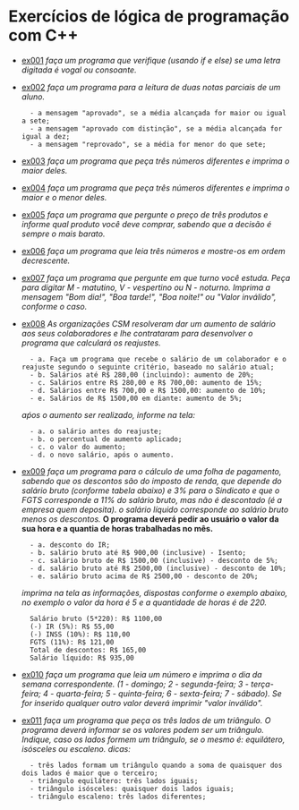 # Exercícios de lógica de programação com C++

- [ex001](https://github.com/ma-vick/exs-logica-cpp/blob/main/ex001.cpp)
    *faça um programa que verifique (usando if e else) se uma letra digitada é vogal ou consoante.*

- [ex002](https://github.com/ma-vick/exs-logica-cpp/blob/main/ex002.cpp)
    *faça um programa para a leitura de duas notas parciais de um aluno.*
    
        - a mensagem "aprovado", se a média alcançada for maior ou igual a sete;
        - a mensagem "aprovado com distinção", se a média alcançada for igual a dez;
        - a mensagem "reprovado", se a média for menor do que sete;

- [ex003](https://github.com/ma-vick/exs-logica-cpp/blob/main/ex003.cpp)
    *faça um programa que peça três números diferentes e imprima o maior deles.*

- [ex004](https://github.com/ma-vick/exs-logica-cpp/blob/main/ex004.cpp)
    *faça um programa que peça três números diferentes e imprima o maior e o menor deles.*

- [ex005](https://github.com/ma-vick/exs-logica-cpp/blob/main/ex005.cpp)
    *faça um programa que pergunte o preço de três produtos e informe qual produto você deve comprar, sabendo que a decisão é sempre o mais barato.*

- [ex006](https://github.com/ma-vick/exs-logica-cpp/blob/main/ex006.cpp)
    *faça um programa que leia três números e mostre-os em ordem decrescente.*

- [ex007](https://github.com/ma-vick/exs-logica-cpp/blob/main/ex007.cpp)
    *faça um programa que pergunte em que turno você estuda. Peça para digitar M - matutino, V - vespertino ou N - noturno. Imprima a mensagem "Bom dia!", "Boa tarde!", "Boa noite!" ou "Valor inválido", conforme o caso.*

- [ex008](https://github.com/ma-vick/exs-logica-cpp/blob/main/ex008.cpp)
    *As organizações CSM resolveram dar um aumento de salário aos seus colaboradores e lhe contrataram para desenvolver o programa que calculará os reajustes.*

        - a. Faça um programa que recebe o salário de um colaborador e o reajuste segundo o seguinte critério, baseado no salário atual;
        - b. Salários até R$ 280,00 (incluindo): aumento de 20%;
        - c. Salários entre R$ 280,00 e R$ 700,00: aumento de 15%;
        - d. Salários entre R$ 700,00 e R$ 1500,00: aumento de 10%;
        - e. Salários de R$ 1500,00 em diante: aumento de 5%;
    
    *aṕos o aumento ser realizado, informe na tela:*

        - a. o salário antes do reajuste;
        - b. o percentual de aumento aplicado;
        - c. o valor do aumento;
        - d. o novo salário, após o aumento.

- [ex009](https://github.com/ma-vick/exs-logica-cpp/blob/main/ex009.cpp)
    *faça um programa para o cálculo de uma folha de pagamento, sabendo que os descontos são do imposto de renda, que depende do salário bruto (conforme tabela abaixo) e 3% para o Sindicato e que o FGTS corresponde a 11% do salário bruto, mas não é descontado (é a empresa quem deposita).*
    *o salário líquido corresponde ao salário bruto menos os descontos.* 
    **O programa deverá pedir ao usuário o valor da sua hora e a quantia de horas trabalhadas no mês.**

        - a. desconto do IR;
        - b. salário bruto até R$ 900,00 (inclusive) - Isento;
        - c. salário bruto de R$ 1500,00 (inclusive) - desconto de 5%;
        - d. salário bruto até R$ 2500,00 (inclusive) - desconto de 10%;
        - e. salário bruto acima de R$ 2500,00 - desconto de 20%;

    *imprima na tela as informações, dispostas conforme o exemplo abaixo, no exemplo o valor da hora é 5 e a quantidade de horas é de 220.*

        Salário bruto (5*220): R$ 1100,00
        (-) IR (5%): R$ 55,00
        (-) INSS (10%): R$ 110,00
        FGTS (11%): R$ 121,00
        Total de descontos: R$ 165,00
        Salário líquido: R$ 935,00

- [ex010](https://github.com/ma-vick/exs-logica-cpp/blob/main/ex010.cpp)
    *faça um programa que leia um número e imprima o dia da semana correspondente. (1 - domingo; 2 - segunda-feira; 3 - terça-feira; 4 - quarta-feira; 5 - quinta-feira; 6 - sexta-feira; 7 - sábado). Se for inserido qualquer outro valor deverá imprimir "valor inválido".*

- [ex011](https://github.com/ma-vick/exs-logica-cpp/blob/main/ex011.cpp)
    *faça um programa que peça os três lados de um triângulo. O programa deverá informar se os valores podem ser um triângulo. Indique, caso os lados formem um triângulo, se o mesmo é: equilátero, isósceles ou escaleno. dicas:*

        - três lados formam um triângulo quando a soma de quaisquer dos dois lados é maior que o terceiro;
        - triângulo equilátero: três lados iguais;
        - triângulo isósceles: quaisquer dois lados iguais;
        - triângulo escaleno: três lados diferentes;
